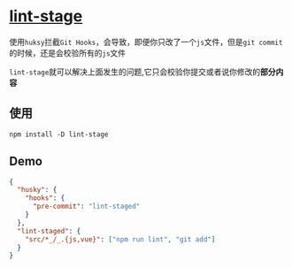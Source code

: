 # [lint-stage](https://github.com/okonet/lint-staged)

使用`huksy`拦截`Git Hooks`，会导致，即便你只改了一个`js`文件，但是`git commit`的时候，还是会校验所有的`js`文件

`lint-stage`就可以解决上面发生的问题,它只会校验你提交或者说你修改的**部分内容**

## 使用

```shell
npm install -D lint-stage
```

## Demo

```json
{
  "husky": {
    "hooks": {
      "pre-commit": "lint-staged"
    }
  },
  "lint-staged": {
    "src/*_/_.{js,vue}": ["npm run lint", "git add"]
  }
}
```

